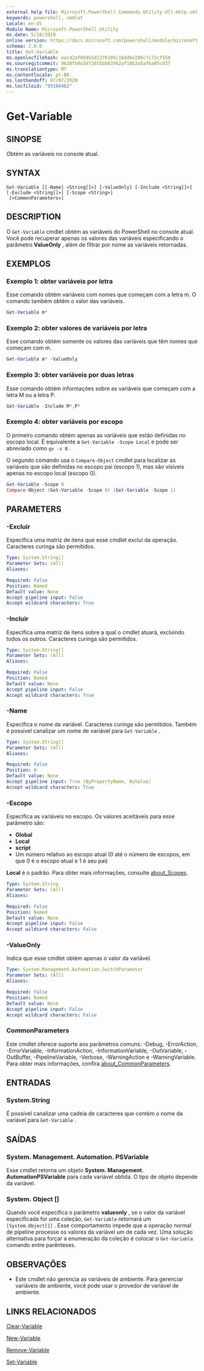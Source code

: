 ```yaml
---
external help file: Microsoft.PowerShell.Commands.Utility.dll-Help.xml
keywords: powershell, cmdlet
Locale: en-US
Module Name: Microsoft.PowerShell.Utility
ms.date: 5/28/2019
online version: https://docs.microsoft.com/powershell/module/microsoft.powershell.utility/get-variable?view=powershell-6&WT.mc_id=ps-gethelp
schema: 2.0.0
title: Get-Variable
ms.openlocfilehash: eac42af069b5d1276105c16dd6e280c7c72cf558
ms.sourcegitcommit: 9b28fb9a3d72655bb63f62af18b3a5af6a05cd3f
ms.translationtype: MT
ms.contentlocale: pt-BR
ms.lasthandoff: 07/07/2020
ms.locfileid: "93194462"
---
```

# Get-Variable

## SINOPSE
Obtém as variáveis no console atual.

## SYNTAX

```
Get-Variable [[-Name] <String[]>] [-ValueOnly] [-Include <String[]>] [-Exclude <String[]>] [-Scope <String>]
 [<CommonParameters>]
```

## DESCRIPTION

O `Get-Variable` cmdlet obtém as variáveis do PowerShell no console atual.
Você pode recuperar apenas os valores das variáveis especificando o parâmetro **ValueOnly** , além de filtrar por nome as variáveis retornadas.

## EXEMPLOS

### Exemplo 1: obter variáveis por letra

Esse comando obtém variáveis com nomes que começam com a letra m.
O comando também obtém o valor das variáveis.

```powershell
Get-Variable m*
```

### Exemplo 2: obter valores de variáveis por letra

Esse comando obtém somente os valores das variáveis que têm nomes que começam com m.

```powershell
Get-Variable m* -ValueOnly
```

### Exemplo 3: obter variáveis por duas letras

Esse comando obtém informações sobre as variáveis que começam com a letra M ou a letra P.

```powershell
Get-Variable -Include M*,P*
```

### Exemplo 4: obter variáveis por escopo

O primeiro comando obtém apenas as variáveis que estão definidas no escopo local.
É equivalente a `Get-Variable -Scope Local` e pode ser abreviado como `gv -s 0` .

O segundo comando usa o `Compare-Object` cmdlet para localizar as variáveis que são definidas no escopo pai (escopo 1), mas são visíveis apenas no escopo local (escopo 0).

```powershell
Get-Variable -Scope 0
Compare-Object (Get-Variable -Scope 0) (Get-Variable -Scope 1)
```

## PARAMETERS

### -Excluir

Especifica uma matriz de itens que esse cmdlet exclui da operação.
Caracteres curinga são permitidos.

```yaml
Type: System.String[]
Parameter Sets: (All)
Aliases:

Required: False
Position: Named
Default value: None
Accept pipeline input: False
Accept wildcard characters: True
```

### -Incluir

Especifica uma matriz de itens sobre a qual o cmdlet atuará, excluindo todos os outros.
Caracteres curinga são permitidos.

```yaml
Type: System.String[]
Parameter Sets: (All)
Aliases:

Required: False
Position: Named
Default value: None
Accept pipeline input: False
Accept wildcard characters: True
```

### -Name

Especifica o nome da variável.
Caracteres curinga são permitidos.
Também é possível canalizar um nome de variável para `Get-Variable` .

```yaml
Type: System.String[]
Parameter Sets: (All)
Aliases:

Required: False
Position: 0
Default value: None
Accept pipeline input: True (ByPropertyName, ByValue)
Accept wildcard characters: True
```

### -Escopo

Especifica as variáveis no escopo. Os valores aceitáveis para esse parâmetro são:

- **Global**
- **Local**
- **script**
- Um número relativo ao escopo atual (0 até o número de escopos, em que 0 é o escopo atual e 1 é seu pai)

**Local** é o padrão.
Para obter mais informações, consulte [about_Scopes](../Microsoft.PowerShell.Core/About/about_Scopes.md).

```yaml
Type: System.String
Parameter Sets: (All)
Aliases:

Required: False
Position: Named
Default value: None
Accept pipeline input: False
Accept wildcard characters: False
```

### -ValueOnly

Indica que esse cmdlet obtém apenas o valor da variável.

```yaml
Type: System.Management.Automation.SwitchParameter
Parameter Sets: (All)
Aliases:

Required: False
Position: Named
Default value: None
Accept pipeline input: False
Accept wildcard characters: False
```

### CommonParameters

Este cmdlet oferece suporte aos parâmetros comuns: -Debug, -ErrorAction, -ErrorVariable, -InformationAction, -InformationVariable, -OutVariable, -OutBuffer, -PipelineVariable, -Verbose, -WarningAction e -WarningVariable. Para obter mais informações, confira [about_CommonParameters](../Microsoft.PowerShell.Core/About/about_CommonParameters.md).

## ENTRADAS

### System.String

É possível canalizar uma cadeia de caracteres que contém o nome da variável para `Get-Variable` .

## SAÍDAS

### System. Management. Automation. PSVariable

Esse cmdlet retorna um objeto **System. Management. AutomationPSVariable** para cada variável obtida. O tipo de objeto depende da variável.

### System. Object []

Quando você especifica o parâmetro **valueonly** , se o valor da variável especificada for uma coleção, `Get-Variable` retornará um `[System.Object[]]` . Esse comportamento impede que a operação normal de pipeline processe os valores da variável um de cada vez. Uma solução alternativa para forçar a enumeração da coleção é colocar o `Get-Variable` comando entre parênteses.

## OBSERVAÇÕES

- Este cmdlet não gerencia as variáveis de ambiente. Para gerenciar variáveis de ambiente, você pode usar o provedor de variável de ambiente.

## LINKS RELACIONADOS

[Clear-Variable](Clear-Variable.md)

[New-Variable](New-Variable.md)

[Remove-Variable](Remove-Variable.md)

[Set-Variable](Set-Variable.md)
